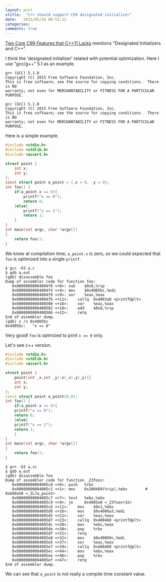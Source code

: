 ```yaml
---
layout: post
vtitle:  "C++ should support C99 designated initializer"
date:   2015/05/26 00:53:12
categories:
comments: true
---
```


[Two Core C99 Features that C++11 Lacks][1] mentions "Designated
Initializers and C++".

I think the 'designated initializer' related with potential
optimization. Here I use "gcc/g++" 5.1 as an example.

```shell
g++ (GCC) 5.1.0
Copyright (C) 2015 Free Software Foundation, Inc.
This is free software; see the source for copying conditions.  There is NO
warranty; not even for MERCHANTABILITY or FITNESS FOR A PARTICULAR PURPOSE.

gcc (GCC) 5.1.0
Copyright (C) 2015 Free Software Foundation, Inc.
This is free software; see the source for copying conditions.  There is NO
warranty; not even for MERCHANTABILITY or FITNESS FOR A PARTICULAR PURPOSE.
```

Here is a simple example.

```c
#include <stdio.h>
#include <stdlib.h>
#include <assert.h>

struct point {
    int x;
    int y;
};
const struct point a_point = {.x = 0, .y = 0};
int foo() {
    if(a_point.x == 0){
        printf("x == 0");
        return 0;
    }else{
        printf("x == 1");
        return 1;
    }
}
int main(int argc, char *argv[])
{
    return foo();
}
```

We knew at compilation time, `a_point.x` is zero, so we could expected
that `foo` is optimized into a single `printf`.


```
$ gcc -O3 a.c
$ gdb a.out
(gdb) disassemble foo
Dump of assembler code for function foo:
   0x00000000004004f0 <+0>:	sub    $0x8,%rsp
   0x00000000004004f4 <+4>:	mov    $0x4005bc,%edi
   0x00000000004004f9 <+9>:	xor    %eax,%eax
   0x00000000004004fb <+11>:	callq  0x4003a0 <printf@plt>
   0x0000000000400500 <+16>:	xor    %eax,%eax
   0x0000000000400502 <+18>:	add    $0x8,%rsp
   0x0000000000400506 <+22>:	retq   
End of assembler dump.
(gdb) x /s 0x4005bc
0x4005bc:	"x == 0"
```

Very good! `foo` is optmized to print `x == 0` only.

Let's see c++ version.

```cpp
#include <stdio.h>
#include <stdlib.h>
#include <assert.h>

struct point {
    point(int _x,int _y):x(_x),y(_y){}
    int x;
    int y;
};
const struct point a_point(0,0);
int foo() {
    if(a_point.x == 0){
	printf("x == 0");
	return 0;
    }else{
	printf("x == 1");
	return 1;
    }
}
int main(int argc, char *argv[])
{
    return foo();
}

```

```
$ g++ -O3 a.cc
$ gdb a.out
(gdb) disassemble foo
Dump of assembler code for function _Z3foov:
   0x00000000004005c0 <+0>:	push   %rbx
   0x00000000004005c1 <+1>:	mov    0x200489(%rip),%ebx        # 0x600a50 <_ZL7a_point>
   0x00000000004005c7 <+7>:	test   %ebx,%ebx
   0x00000000004005c9 <+9>:	je     0x4005e0 <_Z3foov+32>
   0x00000000004005cb <+11>:	mov    $0x1,%ebx
   0x00000000004005d0 <+16>:	mov    $0x4006a3,%edi
   0x00000000004005d5 <+21>:	xor    %eax,%eax
   0x00000000004005d7 <+23>:	callq  0x400460 <printf@plt>
   0x00000000004005dc <+28>:	mov    %ebx,%eax
   0x00000000004005de <+30>:	pop    %rbx
   0x00000000004005df <+31>:	retq   
   0x00000000004005e0 <+32>:	mov    $0x40069c,%edi
   0x00000000004005e5 <+37>:	xor    %eax,%eax
   0x00000000004005e7 <+39>:	callq  0x400460 <printf@plt>
   0x00000000004005ec <+44>:	mov    %ebx,%eax
   0x00000000004005ee <+46>:	pop    %rbx
   0x00000000004005ef <+47>:	retq   
End of assembler dump.
```

We can see that `a_point` is not really a compile time constant value.



[1]: http://www.informit.com/guides/content.aspx?g=cplusplus&seqNum=550
